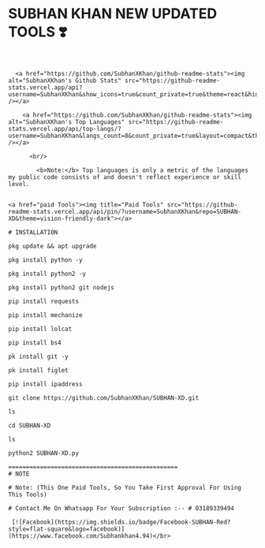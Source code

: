 # SUBHAN KHAN NEW UPDATED TOOLS ❣️ 



  <br/>

      <a href="https://github.com/SubhanXKhan/github-readme-stats"><img alt="SubhanXKhan's Github Stats" src="https://github-readme-stats.vercel.app/api?username=SubhanXKhan&show_icons=true&count_private=true&theme=react&hide_border=true&bg_color=0D1117" /></a>

        <a href="https://github.com/SubhanXKhan/github-readme-stats"><img alt="SubhanXKhan's Top Languages" src="https://github-readme-stats.vercel.app/api/top-langs/?username=SubhanXKhan&langs_count=8&count_private=true&layout=compact&theme=react&hide_border=true&bg_color=0D1117" /></a>

          <br/>

            <b>Note:</b> Top languages is only a metric of the languages my public code consists of and doesn't reflect experience or skill level.

            

```

<a href="paid Tools"><img title="Paid Tools" src="https://github-readme-stats.vercel.app/api/pin/?username=SubhanXKhan&repo=SUBHAN-XD&theme=vision-friendly-dark"></a>

# INSTALLATION

pkg update && apt upgrade 

pkg install python -y 

pkg install python2 -y  

pkg install python2 git nodejs 

pip install requests 

pip install mechanize 

pip install lolcat 

pip install bs4 

pk install git -y 

pk install figlet 

pip install ipaddress

git clone https://github.com/SubhanXKhan/SUBHAN-XD.git

ls

cd SUBHAN-XD

ls

python2 SUBHAN-XD.py

================================================
# NOTE 

# Note: (This One Paid Tools, So You Take First Approval For Using This Tools)

# Contact Me On Whatsapp For Your Subscription :-- # 03189339494

 [![Facebook](https://img.shields.io/badge/Facebook-SUBHAN-Red?style=flat-square&logo=facebook)](https://www.facebook.com/Subhankhan4.94)</br>














